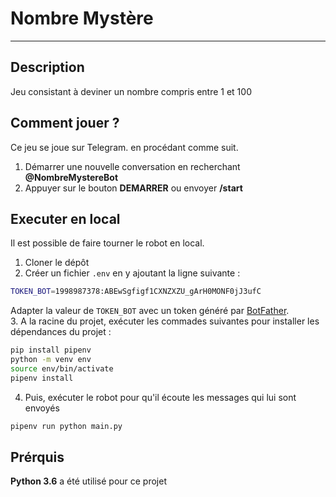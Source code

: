 # Nombre Mystère

---

## Description
Jeu consistant à deviner un nombre compris entre 1 et 100 

## Comment jouer ?
Ce jeu se joue sur Telegram. en procédant comme suit.
1. Démarrer une nouvelle conversation en recherchant **@NombreMystereBot**
2. Appuyer sur le bouton **DEMARRER** ou envoyer **/start**

## Executer en local
Il est possible de faire tourner le robot en local.
1. Cloner le dépôt
2. Créer un fichier `.env` en y ajoutant la ligne suivante :
```bash
TOKEN_BOT=1998987378:ABEwSgfigf1CXNZXZU_gArH0MONF0jJ3ufC
```
Adapter la valeur de `TOKEN_BOT` avec un token généré par [BotFather](https://core.telegram.org/bots).   
3. A la racine du projet, exécuter les commades suivantes pour installer les dépendances du projet :
```bash
pip install pipenv
python -m venv env
source env/bin/activate
pipenv install
```
4. Puis, exécuter le robot pour qu'il écoute les messages qui lui sont envoyés
```bash
pipenv run python main.py
```

## Prérquis
**Python 3.6** a été utilisé pour ce projet